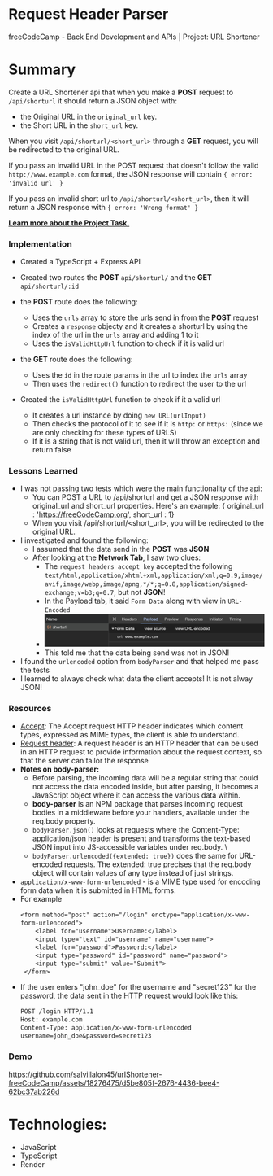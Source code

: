 # Request Header Parser

freeCodeCamp - Back End Development and APIs | Project: URL Shortener

# Summary

Create a URL Shortener api that when you make a **POST** request to `/api/shorturl` it should return a JSON object with:

-   the Original URL in the `original_url` key.
-   the Short URL in the `short_url` key.

When you visit `/api/shorturl/<short_url>` through a **GET** request, you will be redirected to the original URL.

If you pass an invalid URL in the POST request that doesn't follow the valid `http://www.example.com` format, the JSON response will contain `{ error: 'invalid url' }`

If you pass an invalid short url to `/api/shorturl/<short_url>`, then it will return a JSON response with `{ error: 'Wrong format' }`

**[Learn more about the Project Task.](https://www.freecodecamp.org/learn/back-end-development-and-apis/back-end-development-and-apis-projects/url-shortener-microservice)**

### Implementation

-   Created a TypeScript + Express API
-   Created two routes the **POST** `api/shorturl/` and the **GET** `api/shorturl/:id`
-   the **POST** route does the following:
    -   Uses the `urls` array to store the urls send in from the **POST** request
    -   Creates a `response` objecty and it creates a shorturl by using the index of the url in the `urls` array and adding 1 to it
    -   Uses the `isValidHttpUrl` function to check if it is valid url
-   the **GET** route does the following:

    -   Uses the `id` in the route params in the url to index the `urls` array
    -   Then uses the `redirect()` function to redirect the user to the url

-   Created the `isValidHttpUrl` function to check if it a valid url
    -   It creates a url instance by doing `new URL(urlInput)`
    -   Then checks the protocol of it to see if it is `http:` or `https:` (since we are only checking for these types of URLS)
    -   If it is a string that is not valid url, then it will throw an exception and return false

### Lessons Learned

-   I was not passing two tests which were the main functionality of the api:
    -   You can POST a URL to /api/shorturl and get a JSON response with original_url and short_url properties. Here's an example: { original_url : 'https://freeCodeCamp.org', short_url : 1}
    -   When you visit /api/shorturl/<short_url>, you will be redirected to the original URL.
-   I investigated and found the following:
    -   I assumed that the data send in the **POST** was **JSON**
    -   After looking at the **Network Tab**, I saw two clues:
        -   The `request headers accept key` accepted the following `text/html,application/xhtml+xml,application/xml;q=0.9,image/avif,image/webp,image/apng,*/*;q=0.8,application/signed-exchange;v=b3;q=0.7`, but not **JSON**!
        -   In the Payload tab, it said `Form Data` along with view in `URL-Encoded`
        -   ![Network Tab Clue](./docs/clue.png)
        -   This told me that the data being send was not in JSON!
-   I found the `urlencoded` option from `bodyParser` and that helped me pass the tests
-   I learned to always check what data the client accepts! It is not alway JSON!

### Resources

-   [Accept](https://developer.mozilla.org/en-US/docs/Web/HTTP/Headers/Accept): The Accept request HTTP header indicates which content types, expressed as MIME types, the client is able to understand.
-   [Request header](https://developer.mozilla.org/en-US/docs/Glossary/Request_header): A request header is an HTTP header that can be used in an HTTP request to provide information about the request context, so that the server can tailor the response
-   **Notes on body-parser:**
    -   Before parsing, the incoming data will be a regular string that could not access the data encoded inside, but after parsing, it becomes a JavaScript object where it can access the various data within.
    -   **body-parser** is an NPM package that parses incoming request bodies in a middleware before your handlers, available under the req.body property.
    -   `bodyParser.json()` looks at requests where the Content-Type: application/json header is present and transforms the text-based JSON input into JS-accessible variables under req.body. \
    -   `bodyParser.urlencoded({extended: true})` does the same for URL-encoded requests. The extended: true precises that the req.body object will contain values of any type instead of just strings.
-   `application/x-www-form-urlencoded` - is a MIME type used for encoding form data when it is submitted in HTML forms.
-  For example
    ```
    <form method="post" action="/login" enctype="application/x-www-form-urlencoded">
        <label for="username">Username:</label>
        <input type="text" id="username" name="username">
        <label for="password">Password:</label>
        <input type="password" id="password" name="password">
        <input type="submit" value="Submit">
     </form>
    ```
-   If the user enters "john_doe" for the username and "secret123" for the password, the data sent in the HTTP request would look like this:
    ```
    POST /login HTTP/1.1
    Host: example.com
    Content-Type: application/x-www-form-urlencoded
    username=john_doe&password=secret123
    ```

### Demo


https://github.com/salvillalon45/urlShortener-freeCodeCamp/assets/18276475/d5be805f-2676-4436-bee4-62bc37ab226d

# Technologies:

-   JavaScript
-   TypeScript
-   Render
